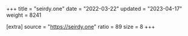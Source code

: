 +++
title = "seirdy.one"
date = "2022-03-22"
updated = "2023-04-17"
weight = 8241

[extra]
source = "https://seirdy.one"
ratio = 89
size = 8
+++
